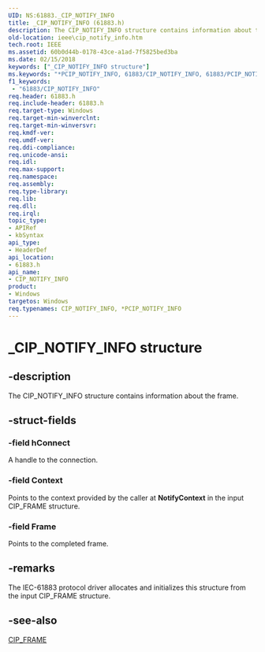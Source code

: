 ```yaml
---
UID: NS:61883._CIP_NOTIFY_INFO
title: _CIP_NOTIFY_INFO (61883.h)
description: The CIP_NOTIFY_INFO structure contains information about the frame.
old-location: ieee\cip_notify_info.htm
tech.root: IEEE
ms.assetid: 60b0d44b-0178-43ce-a1ad-7f5825bed3ba
ms.date: 02/15/2018
keywords: ["_CIP_NOTIFY_INFO structure"]
ms.keywords: "*PCIP_NOTIFY_INFO, 61883/CIP_NOTIFY_INFO, 61883/PCIP_NOTIFY_INFO, 61883_structures_383bc74c-1168-4478-8284-b2724f9ec654.xml, CIP_NOTIFY_INFO, CIP_NOTIFY_INFO structure [Buses], IEEE.cip_notify_info, PCIP_NOTIFY_INFO, PCIP_NOTIFY_INFO structure pointer [Buses], _CIP_NOTIFY_INFO"
f1_keywords:
 - "61883/CIP_NOTIFY_INFO"
req.header: 61883.h
req.include-header: 61883.h
req.target-type: Windows
req.target-min-winverclnt: 
req.target-min-winversvr: 
req.kmdf-ver: 
req.umdf-ver: 
req.ddi-compliance: 
req.unicode-ansi: 
req.idl: 
req.max-support: 
req.namespace: 
req.assembly: 
req.type-library: 
req.lib: 
req.dll: 
req.irql: 
topic_type:
- APIRef
- kbSyntax
api_type:
- HeaderDef
api_location:
- 61883.h
api_name:
- CIP_NOTIFY_INFO
product:
- Windows
targetos: Windows
req.typenames: CIP_NOTIFY_INFO, *PCIP_NOTIFY_INFO
---
```


# _CIP_NOTIFY_INFO structure


## -description


The CIP_NOTIFY_INFO structure contains information about the frame. 


## -struct-fields




### -field hConnect

A handle to the connection.


### -field Context

Points to the context provided by the caller at <b>NotifyContext</b> in the input CIP_FRAME structure.


### -field Frame

Points to the completed frame.


## -remarks



The IEC-61883 protocol driver allocates and initializes this structure from the input CIP_FRAME structure.




## -see-also




<a href="https://docs.microsoft.com/windows-hardware/drivers/ddi/61883/ns-61883-_cip_frame">CIP_FRAME</a>
 

 

